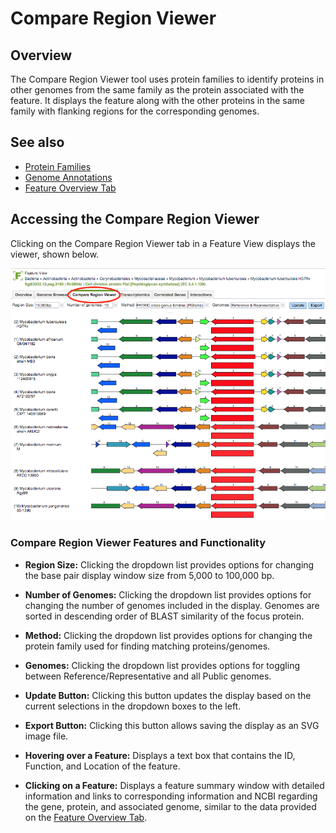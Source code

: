 # Compare Region Viewer

## Overview
The Compare Region Viewer tool uses protein families to identify proteins in other genomes from the same family as the protein associated with the feature.  It displays the feature along with the other proteins in the same family with flanking regions for the corresponding genomes.

## See also
  * [Protein Families](/quick_references/organisms_taxon/protein_families)
  * [Genome Annotations](/quick_references/organisms_taxon/genome_annotations)
  * [Feature Overview Tab](/quick_references/organisms_gene/overview)

## Accessing the Compare Region Viewer
Clicking on the Compare Region Viewer tab in a Feature View displays the viewer, shown below.

![Compare Region Viewer](../images/compare_region_viewer.png)

### Compare Region Viewer Features and Functionality

* **Region Size:** Clicking the dropdown list provides options for changing the base pair display window size from 5,000 to 100,000 bp.

* **Number of Genomes:**  Clicking the dropdown list provides options for changing the number of genomes included in the display.  Genomes are sorted in descending order of BLAST similarity of the focus protein.

* **Method:**  Clicking the dropdown list provides options for changing the protein family used for finding matching proteins/genomes.

* **Genomes:**  Clicking the dropdown list provides options for toggling between Reference/Representative and all Public genomes.

* **Update Button:** Clicking this button updates the display based on the current selections in the dropdown boxes to the left.

* **Export Button:** Clicking this button allows saving the display as an SVG image file. 

* **Hovering over a Feature:** Displays a text box that contains the ID, Function, and Location of the feature.

* **Clicking on a Feature:** Displays a feature summary window with detailed information and links to corresponding information and NCBI regarding the gene, protein, and associated genome, similar to the data provided on the [Feature Overview Tab](/quick_references/organisms_gene/overview).
